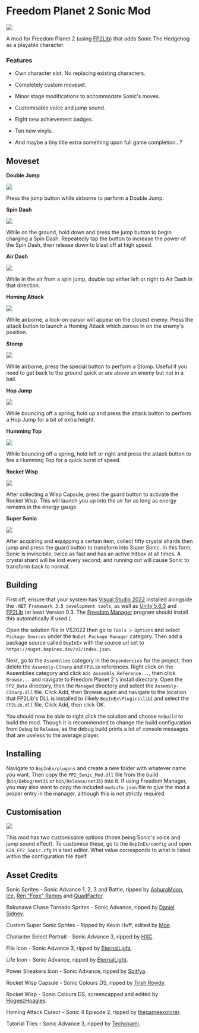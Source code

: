 # Freedom Planet 2 Sonic Mod

![](./readme_imgs/main.png)

A mod for Freedom Planet 2 (using [FP2Lib](https://github.com/Kuborros/FP2Lib)) that adds Sonic The Hedgehog as a playable character.

### Features

- Own character slot. No replacing existing characters.

- Completely custom moveset.

- Minor stage modifications to accommodate Sonic's moves.

- Customisable voice and jump sound.

- Eight new achievement badges.

- Ten new vinyls.

- And maybe a tiny litle extra something upon full game completion...?

## Moveset

**Double Jump**

![](./readme_imgs/double_jump.png)

Press the jump button while airborne to perform a Double Jump.

**Spin Dash**

![](./readme_imgs/spin_dash.png)

While on the ground, hold down and press the jump button to begin charging a Spin Dash. Repeatedly tap the button to increase the power of the Spin Dash, then release down to blast off at high speed.

**Air Dash**

![](./readme_imgs/air_dash.png)

While in the air from a spin jump, double tap either left or right to Air Dash in that direction.

**Homing Attack**

![](./readme_imgs/homing_attack.png)

While airborne, a lock-on cursor will appear on the closest enemy. Press the attack button to launch a Homing Attack which zeroes in on the enemy's position.

**Stomp**

![](./readme_imgs/stomp.png)

While airborne, press the special button to perform a Stomp. Useful if you need to get back to the ground quick or are above an enemy but not in a ball. 

**Hop Jump**

![](./readme_imgs/hop_jump.png)

While bouncing off a spring, hold up and press the attack button to perform a Hop Jump for a bit of extra height.

**Humming Top**

![](./readme_imgs/humming_top.png)

While bouncing off a spring, hold left or right and press the attack button to fire a Humming Top for a quick burst of speed.

**Rocket Wisp**

![](./readme_imgs/rocket_wisp.png)

After collecting a Wisp Capsule, press the guard button to activate the Rocket Wisp. This will launch you up into the air for as long as energy remains in the energy gauge.

**Super Sonic**

![](./readme_imgs/super_sonic.png)

After acquiring and equipping a certain item, collect fifty crystal shards then jump and press the guard button to transform into Super Sonic. In this form, Sonic is invincibile, twice as fast and has an active hitbox at all times. A crystal shard will be lost every second, and running out will cause Sonic to transform back to normal.

## Building

First off, ensure that your system has [Visual Studio 2022](https://visualstudio.microsoft.com/) installed alongside the `.NET Framework 3.5 development tools`, as well as [Unity 5.6.3](https://unity.com/releases/editor/whats-new/5.6.3#installs) and [FP2Lib](https://github.com/Kuborros/FP2Lib) (at least Version 0.3. The [Freedom Manager](https://github.com/Kuborros/FreedomManager) program should install this automatically if used.).

Open the solution file in VS2022 then go to `Tools > Options` and select `Package Sources` under the `NuGet Package Manager` category. Then add a package source called `BepInEx` with the source url set to `https://nuget.bepinex.dev/v3/index.json`.

Next, go to the `Assemblies` category in the `Dependencies` for the project, then delete the `Assembly-CSharp` and `FP2Lib` references. Right click on the Assemblies category and click `Add Assembly Reference...`, then click `Browse...` and navigate to Freedom Planet 2's install directory. Open the `FP2_Data` directory, then the `Managed` directory and select the `Assembly-CSharp.dll` file. Click Add, then Browse again and navigate to the location that FP2Lib's DLL is installed to (likely `BepInEx\Plugins\lib`) and select the `FP2Lib.dll` file. Click Add, then click OK.

You should now be able to right click the solution and choose `Rebuild` to build the mod. Though it is recommended to change the build configuration from `Debug` to `Release`, as the debug build prints a lot of console messages that are useless to the average player.

## Installing

Navigate to `BepInEx/plugins` and create a new folder with whatever name you want. Then copy the `FP2_Sonic_Mod.dll` file from the build (`bin/Debug/net35` or `bin/Release/net35`) into it. If using Freedom Manager, you may also want to copy the included `modinfo.json` file to give the mod a proper entry in the manager, although this is not strictly required.

## Customisation

![](./readme_imgs/config.png)

This mod has two customisable options (those being Sonic's voice and jump sound effect). To customise these, go to the `BepInEx/config` and open `K24_FP2_Sonic.cfg` in a text editor. What value corresponds to what is listed within the configuration file itself.

## Asset Credits

Sonic Sprites - Sonic Advance 1, 2, 3 and Battle, ripped by [AshuraMoon](https://www.spriters-resource.com/game_boy_advance/sonicadv/sheet/6583/), [Ice](https://www.spriters-resource.com/game_boy_advance/sonicadv2/sheet/154243/), [Ren "Foxx" Ramos](https://www.spriters-resource.com/game_boy_advance/sonicadv3/sheet/7143/) and [QuadFactor](https://www.spriters-resource.com/game_boy_advance/sonicbattle/sheet/10039/).

Bakunawa Chase Tornado Sprites - Sonic Advance, ripped by [Daniel Sidney](https://www.spriters-resource.com/game_boy_advance/sonicadv/sheet/7090/).

Custom Super Sonic Sprites - Ripped by Kevin Huff, edited by [Moe](https://www.spriters-resource.com/custom_edited/sonicthehedgehogcustoms/sheet/113731/).

Character Select Portrait - Sonic Advance 3, ripped by [HXC](https://www.spriters-resource.com/game_boy_advance/sonicadv3/sheet/7151/).

File Icon - Sonic Advance 3, ripped by [EternalLight](https://www.spriters-resource.com/game_boy_advance/sonicadv3/sheet/7156/).

Life Icon - Sonic Advance, ripped by [EternalLight](https://www.spriters-resource.com/game_boy_advance/sonicadv/sheet/6600/).

Power Sneakers Icon - Sonic Advance, ripped by [Spitfya](https://www.spriters-resource.com/game_boy_advance/sonicadv/sheet/234248/).

Rocket Wisp Capsule - Sonic Colours DS, ripped by [Trish Rowdy](https://www.spriters-resource.com/ds_dsi/soniccolors/sheet/35327/).

Rocket Wisp - Sonic Colours DS, screencapped and edited by [HogeezHoagies](https://www.youtube.com/@HogeezHoagies).

Homing Attack Cursor - Sonic 4 Episode 2, ripped by [thegameexplorer](https://www.textures-resource.com/pc_computer/sonic4ep2/texture/3865/).

Tutorial Tiles - Sonic Advance 3, ripped by [Techokami](https://www.spriters-resource.com/game_boy_advance/sonicadv3/sheet/25411/).